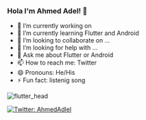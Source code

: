 ### Hola I'm Ahmed Adel! 👋

- 🔭 I’m currently working on 
- 🌱 I’m currently learning Flutter and Android
- 👯 I’m looking to collaborate on ...
- 🤔 I’m looking for help with ...
- 💬 Ask me about Flutter or Android
- 📫 How to reach me: Twitter
- 😄 Pronouns: He/His
- ⚡ Fun fact: listenig song

![flutter_head](https://user-images.githubusercontent.com/42499242/104351938-b8026580-550e-11eb-9b2e-4421a1929ec1.png)

[![Twitter: AhmedAdlel](https://img.shields.io/twitter/follow/imthepk?style=social)](https://twitter.com/AhmedAdlel)

